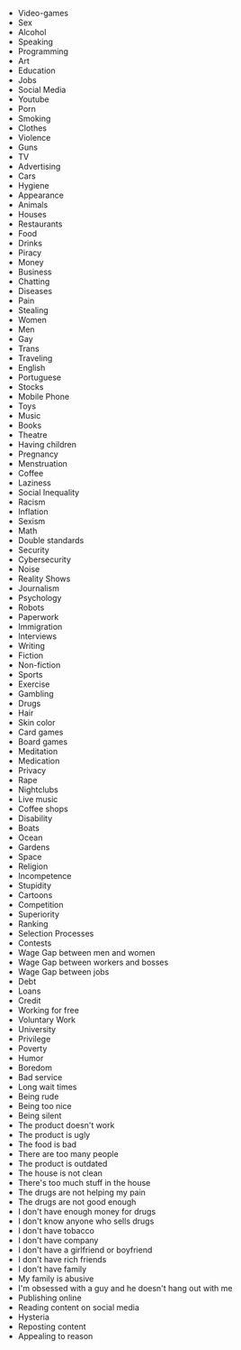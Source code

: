- Video-games
- Sex
- Alcohol
- Speaking
- Programming
- Art
- Education
- Jobs
- Social Media
- Youtube
- Porn
- Smoking
- Clothes
- Violence
- Guns
- TV
- Advertising
- Cars
- Hygiene
- Appearance
- Animals
- Houses
- Restaurants
- Food
- Drinks
- Piracy
- Money
- Business
- Chatting
- Diseases
- Pain
- Stealing
- Women
- Men
- Gay
- Trans
- Traveling
- English
- Portuguese
- Stocks
- Mobile Phone
- Toys
- Music
- Books
- Theatre
- Having children
- Pregnancy
- Menstruation
- Coffee
- Laziness
- Social Inequality
- Racism
- Inflation
- Sexism
- Math
- Double standards
- Security
- Cybersecurity
- Noise
- Reality Shows
- Journalism
- Psychology
- Robots
- Paperwork
- Immigration
- Interviews
- Writing
- Fiction
- Non-fiction
- Sports
- Exercise
- Gambling
- Drugs
- Hair
- Skin color
- Card games
- Board games
- Meditation
- Medication
- Privacy
- Rape
- Nightclubs
- Live music
- Coffee shops
- Disability
- Boats
- Ocean
- Gardens
- Space
- Religion
- Incompetence
- Stupidity
- Cartoons
- Competition
- Superiority
- Ranking
- Selection Processes
- Contests
- Wage Gap between men and women
- Wage Gap between workers and bosses
- Wage Gap between jobs
- Debt
- Loans
- Credit
- Working for free
- Voluntary Work
- University
- Privilege
- Poverty
- Humor
- Boredom
- Bad service
- Long wait times
- Being rude
- Being too nice
- Being silent
- The product doesn't work
- The product is ugly
- The food is bad
- There are too many people
- The product is outdated
- The house is not clean
- There's too much stuff in the house
- The drugs are not helping my pain
- The drugs are not good enough
- I don't have enough money for drugs
- I don't know anyone who sells drugs
- I don't have tobacco
- I don't have company
- I don't have a girlfriend or boyfriend
- I don't have rich friends
- I don't have family
- My family is abusive
- I'm obsessed with a guy and he doesn't hang out with me
- Publishing online
- Reading content on social media
- Hysteria
- Reposting content
- Appealing to reason